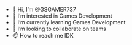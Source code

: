 - 👋 Hi, I’m @GSGAMER737
- 👀 I’m interested in Games Development
- 🌱 I’m currently learning Games Development
- 💞️ I’m looking to collaborate on teams
- 📫 How to reach me IDK

<!---
GSGAMER737/GSGAMER737 is a ✨ special ✨ repository because its `README.md` (this file) appears on your GitHub profile.
You can click the Preview link to take a look at your changes.
--->
